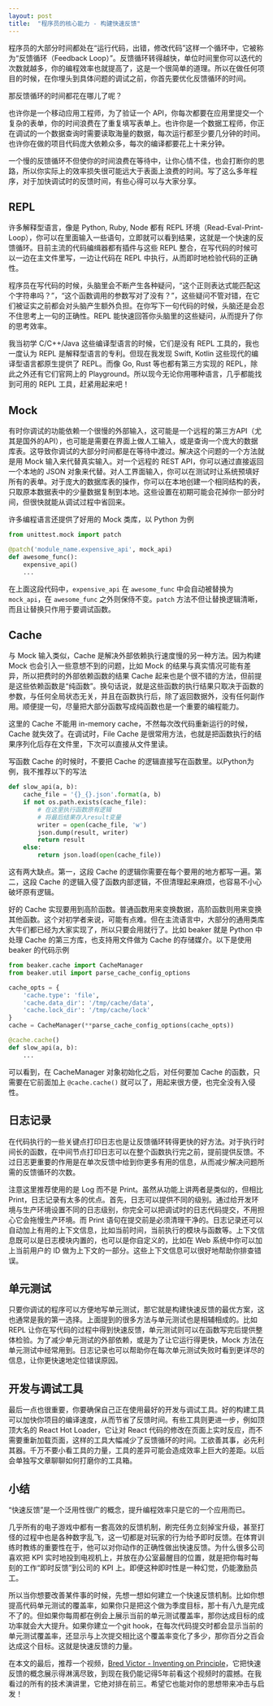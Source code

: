 ```yaml
---
layout: post
title:  "程序员的核心能力 - 构建快速反馈"
---
```


程序员的大部分时间都处在“运行代码，出错，修改代码”这样一个循环中，它被称为“反馈循环（Feedback Loop）”。反馈循环转得越快，单位时间里你可以迭代的次数就越多，你的编程效率也就提高了，这是一个很简单的道理。所以在做任何项目的时候，在你埋头到具体问题的调试之前，你首先要优化反馈循环的时间。

那反馈循环的时间都花在哪儿了呢？

也许你是一个移动应用工程师，为了验证一个 API，你每次都要在应用里提交一个复杂的表单，你的时间浪费在了重复填写表单上。也许你是一个数据工程师，你正在调试的一个数据查询时需要读取海量的数据，每次运行都至少要几分钟的时间。也许你在做的项目代码庞大依赖众多，每次的编译都要花上十来分钟。

一个慢的反馈循环不但使你的时间浪费在等待中，让你心情不佳，也会打断你的思路，所以你实际上的效率损失很可能远大于表面上浪费的时间。写了这么多年程序，对于加快调试时的反馈时间，有些心得可以与大家分享。

## REPL
许多解释型语言，像是 Python, Ruby, Node 都有 REPL 环境（Read-Eval-Print-Loop），你可以在里面输入一些语句，立即就可以看到结果，这就是一个快速的反馈循环。目前主流的代码编缉器都有插件与这些 REPL 整合，在写代码的时候可以一边在主文件里写，一边让代码在 REPL 中执行，从而即时地检验代码的正确性。

程序员在写代码的时候，头脑里会不断产生各种疑问，“这个正则表达式能匹配这个字符串吗？”，“这个函数调用的参数写对了没有？”，这些疑问不管对错，在它们被证实之前都会对头脑产生额外负担。在你写下一句代码的时候，头脑还是会忍不住思考上一句的正确性。REPL 能快速回答你头脑里的这些疑问，从而提升了你的思考效率。

我当初学 C/C++/Java 这些编译型语言的时候，它们是没有 REPL 工具的，我也一度认为 REPL 是解释型语言的专利。但现在我发现 Swift, Kotlin 这些现代的编译型语言都原生提供了 REPL。而像 Go, Rust 等也都有第三方实现的 REPL，除此之外还有它们官网上的 Playground。所以现今无论你用哪种语言，几乎都能找到可用的 REPL 工具，赶紧用起来吧！

## Mock
有时你调试的功能依赖一个很慢的外部输入，这可能是一个远程的第三方API（尤其是国外的API），也可能是需要在界面上做人工输入，或是查询一个庞大的数据库表。这导致你调试的大部分时间都是在等待中渡过。解决这个问题的一个方法就是用 Mock 输入来代替真实输入。对一个远程的 REST API，你可以通过直接返回一个本地的 JSON 对象来代替。对人工界面输入，你可以在测试时让系统预填好所有的表单。对于庞大的数据库表的操作，你可以在本地创建一个相同结构的表，只取原本数据表中的少量数据复制到本地。这些设置在初期可能会花掉你一部分时间，但很快就能从调试过程中省回来。

许多编程语言还提供了好用的 Mock 类库，以 Python 为例

```python
from unittest.mock import patch

@patch('module_name.expensive_api', mock_api)
def awesome_func():
    expensive_api()
    ...
```

在上面这段代码中，`expensive_api` 在 `awesome_func` 中会自动被替换为 `mock_api`，在 `awesome_func` 之外则保侍不变。`patch` 方法不但让替换逻辑清晰，而且让替换只作用于要调试函数。

## Cache
与 Mock 输入类似，Cache 是解决外部依赖执行速度慢的另一种方法。因为构建 Mock 也会引入一些意想不到的问题，比如 Mock 的结果与真实情况可能有差异，所以把费时的外部依赖函数的结果 Cache 起来也是个很不错的方法，但前提是这些依赖函数是“纯函数”。换句话说，就是这些函数的执行结果只取决于函数的参数，与任何全局状态无关，并且在函数执行后，除了返回数据外，没有任何副作用。顺便提一句，尽量把大部分函数写成纯函数也是一个重要的编程能力。

这里的 Cache 不能用 in-memory cache，不然每次改代码重新运行的时候，Cache 就失效了。在调试时，File Cache 是很常用方法，也就是把函数执行的结果序列化后存在文件里，下次可以直接从文件里读。

写函数 Cache 的时候时，不要把 Cache 的逻辑直接写在函数里。以Python为例，我不推荐以下的写法

```python
def slow_api(a, b):
    cache_file = '{}_{}.json'.format(a, b)
    if not os.path.exists(cache_file):
        # 在这里执行函数原有逻辑
        # 将最后结果存入result变量
        writer = open(cache_file, 'w')
        json.dump(result, writer)
        return result
    else:
        return json.load(open(cache_file))
```

这有两大缺点。第一，这段 Cache 的逻辑你需要在每个要用的地方都写一遍。第二，这段 Cache 的逻辑入侵了函数内部逻辑，不但清理起来麻烦，也容易不小心破坏原有逻辑。

好的 Cache 实现要用到高阶函数。普通函数用来变换数据，高阶函数则用来变换其他函数。这个对初学者来说，可能有点难。但在主流语言中，大部分的通用类库大牛们都已经为大家实现了，所以只要会用就行了。比如 beaker 就是 Python 中处理 Cache 的第三方库，也支持用文件做为 Cache 的存储媒介。以下是使用 beaker 的代码示例

```python
from beaker.cache import CacheManager 
from beaker.util import parse_cache_config_options

cache_opts = {
    'cache.type': 'file',
    'cache.data_dir': '/tmp/cache/data',
    'cache.lock_dir': '/tmp/cache/lock'
}
cache = CacheManager(**parse_cache_config_options(cache_opts))

@cache.cache()
def slow_api(a, b):
    ...
```
可以看到，在 CacheManager 对象初始化之后，对任何要加 Cache 的函数，只需要在它前面加上 `@cache.cache()` 就可以了，用起来很方便，也完全没有入侵性。

## 日志记录
在代码执行的一些关键点打印日志也是让反馈循环转得更快的好方法。对于执行时间长的函数，在中间节点打印日志可以在整个函数执行完之前，提前提供反馈。不过日志更重要的作用是在单次反馈中给到你更多有用的信息，从而减少解决问题所需的反馈循环的次数。

注意这里推荐使用的是 Log 而不是 Print。虽然从功能上讲两者是类似的，但相比 Print，日志记录有太多的优点。首先，日志可以提供不同的级别。通过给开发环境与生产环境设置不同的日志级别，你完全可以把调试时的日志代码提交，不用担心它会拖慢生产环境。而 Print 语句在提交前是必须清理干净的。日志记录还可以自动加上有用的上下文信息，比如当前时间，当前执行的模块与函数等。上下文信息既可以是日志模块内置的，也可以是你自定义的，比如在 Web 系统中你可以加上当前用户的 ID 做为上下文的一部分。这些上下文信息可以很好地帮助你排查错误。

## 单元测试
只要你调试的程序可以方便地写单元测试，那它就是构建快速反馈的最优方案，这也通常是我的第一选择。上面提到的很多方法与单元测试也是相辅相成的。比如 REPL 让你在写代码的过程中得到快速反馈，单元测试则可以在函数写完后提供整体检验。为了减少单元测试的外部依赖，或是为了让它运行得更快，Mock 方法在单元测试中经常用到。日志记录也可以帮助你在每次单元测试失败时看到更详尽的信息，让你更快速地定位错误原因。

## 开发与调试工具
最后一点也很重要，你要确保自己正在使用最好的开发与调试工具。好的构建工具可以加快你项目的编译速度，从而节省了反馈时间。有些工具则更进一步，例如顶顶大名的 React Hot Loader，它让对 React 代码的修改在页面上实时反应，而不需要重新加载页面，这样的工具大幅减少了反馈循环的时间。工欲善其事，必先利其器。千万不要小看工具的力量，工具的差异可能会造成效率上巨大的差距。以后会单独写文章聊聊如何打磨你的工具箱。

## 小结
“快速反馈”是一个泛用性很广的概念，提升编程效率只是它的一个应用而已。

几乎所有的电子游戏中都有一套高效的反馈机制，刷完任务立刻掉宝升级，甚至打怪的过程中也是各种数字乱飞，这一切都是对玩家的行为给予即时反馈。在体育训练时教练的重要性在于，他可以对你动作的正确性做出快速反馈。为什么很多公司喜欢把 KPI 实时地投到电视机上，并放在办公室最醒目的位置，就是把你每时每刻的工作“即时反馈”到公司的 KPI 上。即便这种即时性是一种幻觉，仍能激励员工。

所以当你想要改善某件事的时候，先想一想如何建立一个快速反馈机制。比如你想提高代码单元测试的覆盖率，如果你只是把这个做为季度目标，那十有八九是完成不了的。但如果你每周都在例会上展示当前的单元测试覆盖率，那你达成目标的成功率就会大大提升。如果你建立一个git hook，在每次代码提交时都会显示当前的单元测试覆盖率，还显示与上次提交相比这个覆盖率变化了多少，那你百分之百会达成这个目标。这就是快速反馈的力量。

在本文的最后，推荐一个视频，[Bred Victor - Inventing on Principle](http://v.youku.com/v_show/id_XMzUyOTIyNzg0.html)，它把快速反馈的概念展示得淋漓尽致，到现在我仍能记得5年前看这个视频时的震撼。在我看过的所有的技术演讲里，它绝对排在前三。希望它也能对你的思想带来冲击与启发！
